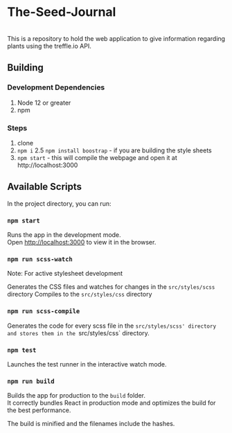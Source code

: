 # The-Seed-Journal
<br />
This is a repository to hold the web application to give information regarding plants using the treffle.io API.
<br />

## Building

### Development Dependencies

1. Node 12 or greater
2. npm

### Steps

1. clone
2. ` npm i `
2.5 ` npm install boostrap ` - if you are building the style sheets
3. ` npm start ` - this will compile the webpage and open it at http://localhost:3000

## Available Scripts

In the project directory, you can run:

### `npm start`

Runs the app in the development mode.<br />
Open [http://localhost:3000](http://localhost:3000) to view it in the browser.

### `npm run scss-watch`

Note: For active stylesheet development

Generates the CSS files and watches for changes in the `src/styles/scss` directory
Compiles to the `src/styles/css` directory

### `npm run scss-compile`

Generates the code for every scss file in the `src/styles/scss' directory and stores them in the `src/styles/css` directory.

### `npm test`

Launches the test runner in the interactive watch mode.<br />

### `npm run build`

Builds the app for production to the `build` folder.<br />
It correctly bundles React in production mode and optimizes the build for the best performance.

The build is minified and the filenames include the hashes.

